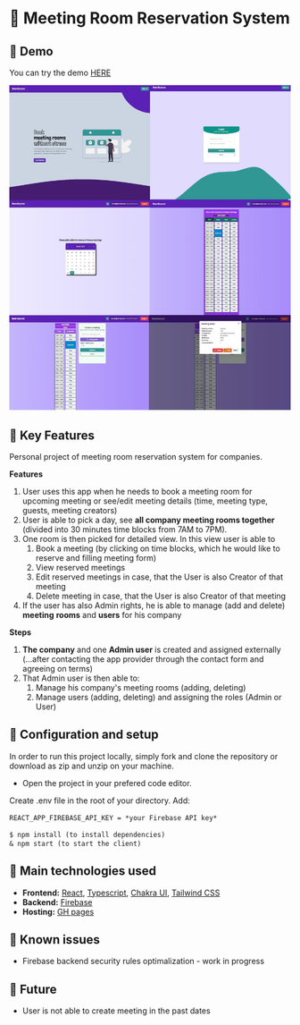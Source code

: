 # 👔 Meeting Room Reservation System

## 🔸 Demo

You can try the demo [HERE](https://lukasthevicious.github.io/meeting-rooms-reservation/)

<img src="./readme/screenshots.JPG" />

## 🔸 Key Features

Personal project of meeting room reservation system for companies.

**Features**

1. User uses this app when he needs to book a meeting room for upcoming meeting or see/edit meeting details (time, meeting type, guests, meeting creators)
2. User is able to pick a day, see **all company meeting rooms together** (divided into 30 minutes time blocks from 7AM to 7PM).
3. One room is then picked for detailed view. In this view user is able to
   1. Book a meeting (by clicking on time blocks, which he would like to reserve and filling meeting form)
   2. View reserved meetings
   3. Edit reserved meetings in case, that the User is also Creator of that meeting
   4. Delete meeting in case, that the User is also Creator of that meeting
4. If the user has also Admin rights, he is able to manage (add and delete) **meeting** **rooms** and **users** for his company

**Steps**

1. **The company** and one **Admin user** is created and assigned externally (…after contacting the app provider through the contact form and agreeing on terms)
2. That Admin user is then able to:
   1. Manage his company's meeting rooms (adding, deleting)
   2. Manage users (adding, deleting) and assigning the roles (Admin or User)

## 🔸 Configuration and setup

In order to run this project locally, simply fork and clone the repository or download as zip and unzip on your machine.

- Open the project in your prefered code editor.

Create .env file in the root of your directory. Add:

```
REACT_APP_FIREBASE_API_KEY = *your Firebase API key*
```

```
$ npm install (to install dependencies)
& npm start (to start the client)
```

## 🔸 Main technologies used

- <b>Frontend:</b>
  [React](https://reactjs.org/), [Typescript](https://www.typescriptlang.org/), [Chakra UI](https://chakra-ui.com/), [Tailwind CSS](https://tailwindcss.com/)
- <b>Backend:</b>
  [Firebase](https://firebase.google.com/)
- <b>Hosting:</b>
  [GH pages](https://pages.github.com/)

## 🔸 Known issues

- Firebase backend security rules optimalization - work in progress

## 🔸 Future

- User is not able to create meeting in the past dates
